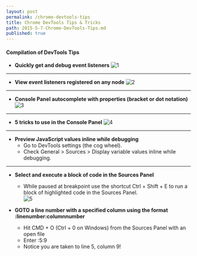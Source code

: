 ```yaml
---
layout: post
permalink: /chrome-devtools-tips
title: Chrome DevTools Tips & Tricks
path: 2015-5-7-Chrome-DevTools-Tips.md
published: true
---
```


#### Compilation of DevTools Tips
- **Quickly get and debug event listeners**
![1](https://gallery.mailchimp.com/2acb3bbbd6a2455edb2e65494/images/2bd8eb7f-52dd-4cdc-a6ab-058fc47f089f.gif)

---

- **View event listeners registered on any node**
![2](https://gallery.mailchimp.com/2acb3bbbd6a2455edb2e65494/images/457beeff-f74f-45b8-b02e-35846c65d246.gif)

---

- **Console Panel autocomplete with properties (bracket or dot notation)**
![3](https://gallery.mailchimp.com/2acb3bbbd6a2455edb2e65494/images/505da29f-3a81-4691-a2c8-32162ce9d483.gif)

---

- **5 tricks to use in the Console Panel**
![4](https://gallery.mailchimp.com/2acb3bbbd6a2455edb2e65494/images/37ca7eff-c50c-4661-9f05-324833250c57.gif)

---

- **Preview JavaScript values inline while debugging**  
  - Go to DevTools settings (the cog wheel).
  - Check General > Sources > Display variable values inline while debugging.

---

- **Select and execute a block of code in the Sources Panel**    
  - While paused at breakpoint use the shortcut Ctrl + Shift + E to run a block of highlighted code in the Sources Panel.  
![5](https://umaar.com/assets/images/dev-tips/run-highlighted-code-block.gif)

- **GOTO a line number with a specified column using the format :linenumber:columnnumber**

  - Hit CMD + O (Ctrl + 0 on Windows) from the Sources Panel with an open file
  - Enter :5:9
  - Notice you are taken to line 5, column 9!

